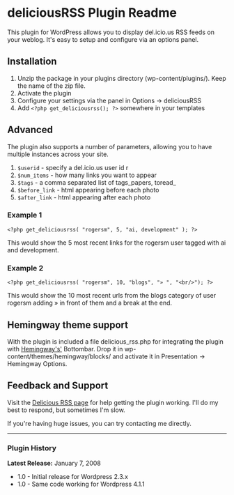  <title>flickrRSS Plugin Readme</title>

# deliciousRSS Plugin Readme

This plugin for WordPress allows you to display del.icio.us RSS feeds on your weblog. It's easy to setup and configure via an options panel.

## Installation

1.  Unzip the package in your plugins directory (wp-content/plugins/). Keep the name of the zip file.
2.  Activate the plugin
3.  Configure your settings via the panel in Options &rarr; deliciousRSS
4.  Add `<?php get_deliciousrss(); ?>` somewhere in your templates

## Advanced

The plugin also supports a number of parameters, allowing you to have multiple instances across your site.

1.  `$userid` - specify a del.icio.us user id r
2.  `$num_items` - how many links you want to appear
3.  `$tags` - a comma separated list of tags_papers, toread_
4.  `$before_link` - html appearing before each photo
5.  `$after_link` - html appearing after each photo

### Example 1

`<?php get_deliciousrss( "rogersm", 5, "ai, development" ); ?>`<p>
<p>This would show the 5 most recent links for the rogersm user tagged with ai and development.

### Example 2

`<?php get_deliciousrss( "rogersm", 10, "blogs", "» ", "<br/>"); ?>`

This would show the 10 most recent urls from the blogs category of user rogersm adding &raquo; in front of them and a break at the end.

## Hemingway theme support

With the plugin is included a file delicious_rss.php for integrating the plugin with [Hemingway's'](http://warpspire.com/hemingway/) Bottombar. Drop it in wp-content/themes/hemingway/blocks/ and activate it in Presentation &rarr; Hemingway Options.

## Feedback and Support

Visit the [Delicious RSS page](https://github.com/rogersm/wordpress-delicious-rss) for help getting the plugin working. I'll do my best to respond, but sometimes I'm slow.

If you're having huge issues, you can try contacting me directly.

* * *

### Plugin History

**Latest Release:** January 7, 2008

*   1.0 - Initial release for Wordpress 2.3.x
*   1.0 - Same code working for Wordpress 4.1.1
